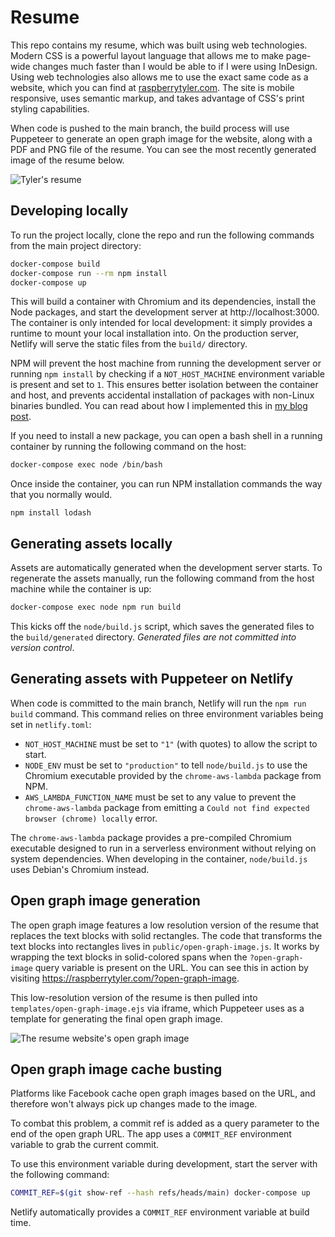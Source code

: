 # Resume

This repo contains my resume, which was built using web technologies. Modern CSS is a powerful layout language that allows me to make page-wide changes much faster than I would be able to if I were using InDesign. Using web technologies also allows me to use the exact same code as a website, which you can find at [raspberrytyler.com](https://raspberrytyler.com/). The site is mobile responsive, uses semantic markup, and takes advantage of CSS's print styling capabilities.

When code is pushed to the main branch, the build process will use Puppeteer to generate an open graph image for the website, along with a PDF and PNG file of the resume. You can see the most recently generated image of the resume below.

![Tyler's resume](https://raspberrytyler.com/generated/tyler-smith-resume.png)

## Developing locally

To run the project locally, clone the repo and run the following commands from the main project directory:

```sh
docker-compose build
docker-compose run --rm npm install
docker-compose up
```

This will build a container with Chromium and its dependencies, install the Node packages, and start the development server at http://localhost:3000. The container is only intended for local development: it simply provides a runtime to mount your local installation into. On the production server, Netlify will serve the static files from the `build/` directory.

NPM will prevent the host machine from running the development server or running `npm install` by checking if a `NOT_HOST_MACHINE` environment variable is present and set to `1`. This ensures better isolation between the container and host, and prevents accidental installation of packages with non-Linux binaries bundled. You can read about how I implemented this in [my blog post](https://dev.to/tylerlwsmith/prevent-npm-from-installing-packages-outside-of-a-docker-container-akh).

If you need to install a new package, you can open a bash shell in a running container by running the following command on the host:

```sh
docker-compose exec node /bin/bash
```

Once inside the container, you can run NPM installation commands the way that you normally would.

```
npm install lodash
```

## Generating assets locally

Assets are automatically generated when the development server starts. To regenerate the assets manually, run the following command from the host machine while the container is up:

```sh
docker-compose exec node npm run build
```

This kicks off the `node/build.js` script, which saves the generated files to the `build/generated` directory. _Generated files are not committed into version control_.

## Generating assets with Puppeteer on Netlify

When code is committed to the main branch, Netlify will run the `npm run build` command. This command relies on three environment variables being set in `netlify.toml`:

- `NOT_HOST_MACHINE` must be set to `"1"` (with quotes) to allow the script to start.
- `NODE_ENV` must be set to `"production"` to tell `node/build.js` to use the Chromium executable provided by the `chrome-aws-lambda` package from NPM.
- `AWS_LAMBDA_FUNCTION_NAME` must be set to any value to prevent the `chrome-aws-lambda` package from emitting a `Could not find expected browser (chrome) locally` error.

The `chrome-aws-lambda` package provides a pre-compiled Chromium executable designed to run in a serverless environment without relying on system dependencies. When developing in the container, `node/build.js` uses Debian's Chromium instead.

## Open graph image generation

The open graph image features a low resolution version of the resume that replaces the text blocks with solid rectangles. The code that transforms the text blocks into rectangles lives in `public/open-graph-image.js`. It works by wrapping the text blocks in solid-colored spans when the `?open-graph-image` query variable is present on the URL. You can see this in action by visiting https://raspberrytyler.com/?open-graph-image.

This low-resolution version of the resume is then pulled into `templates/open-graph-image.ejs` via iframe, which Puppeteer uses as a template for generating the final open graph image.

![The resume website's open graph image](https://raspberrytyler.com/generated/open-graph-image.png)

## Open graph image cache busting

Platforms like Facebook cache open graph images based on the URL, and therefore won't always pick up changes made to the image.

To combat this problem, a commit ref is added as a query parameter to the end of the open graph URL. The app uses a `COMMIT_REF` environment variable to grab the current commit.

To use this environment variable during development, start the server with the following command:

```sh
COMMIT_REF=$(git show-ref --hash refs/heads/main) docker-compose up
```

Netlify automatically provides a `COMMIT_REF` environment variable at build time.
